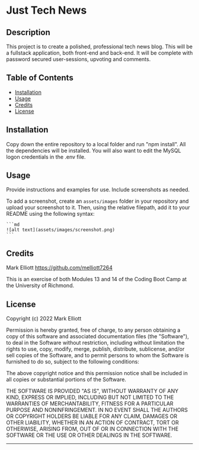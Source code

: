 # Just Tech News

## Description

This project is to create a polished, professional tech news blog. This will be a fullstack application, both front-end and back-end. It will be complete with password secured user-sessions, upvoting and comments.

## Table of Contents

- [Installation](#installation)
- [Usage](#usage)
- [Credits](#credits)
- [License](#license)

## Installation

Copy down the entire repository to a local folder and run "npm install". All the dependencies will be installed. You will also want to edit the MySQL logon credentials in the .env file.

## Usage

Provide instructions and examples for use. Include screenshots as needed.

To add a screenshot, create an `assets/images` folder in your repository and upload your screenshot to it. Then, using the relative filepath, add it to your README using the following syntax:

    ```md
    ![alt text](assets/images/screenshot.png)
    ```

## Credits

Mark Elliott https://github.com/melliott7264

This is an exercise of both Modules 13 and 14 of the Coding Boot Camp at the University of Richmond.

## License

Copyright (c) 2022 Mark Elliott

Permission is hereby granted, free of charge, to any person obtaining a copy
of this software and associated documentation files (the "Software"), to deal
in the Software without restriction, including without limitation the rights
to use, copy, modify, merge, publish, distribute, sublicense, and/or sell
copies of the Software, and to permit persons to whom the Software is
furnished to do so, subject to the following conditions:

The above copyright notice and this permission notice shall be included in all
copies or substantial portions of the Software.

THE SOFTWARE IS PROVIDED "AS IS", WITHOUT WARRANTY OF ANY KIND, EXPRESS OR
IMPLIED, INCLUDING BUT NOT LIMITED TO THE WARRANTIES OF MERCHANTABILITY,
FITNESS FOR A PARTICULAR PURPOSE AND NONINFRINGEMENT. IN NO EVENT SHALL THE
AUTHORS OR COPYRIGHT HOLDERS BE LIABLE FOR ANY CLAIM, DAMAGES OR OTHER
LIABILITY, WHETHER IN AN ACTION OF CONTRACT, TORT OR OTHERWISE, ARISING FROM,
OUT OF OR IN CONNECTION WITH THE SOFTWARE OR THE USE OR OTHER DEALINGS IN THE
SOFTWARE.

---
